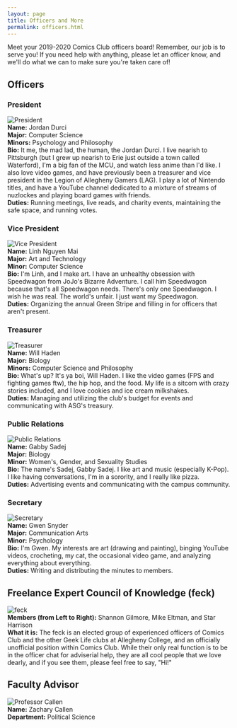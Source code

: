 ```yaml
---
layout: page
title: Officers and More
permalink: officers.html
---
```


Meet your 2019-2020 Comics Club officers board!  Remember, our job is to serve you!  If you need help with anything, please let an officer know, and we'll do what we can to make sure you're taken care of!

## Officers

### President
![President](../images/officers/jordan.png)  
**Name:** Jordan Durci  
**Major:** Computer Science  
**Minors:** Psychology and Philosophy  
**Bio:** It me, the mad lad, the human, the Jordan Durci.  I live nearish to Pittsburgh (but I grew up nearish to Erie just outside a town called Waterford), I'm a big fan of the MCU, and watch less anime than I'd like.  I also love video games, and have previously been a treasurer and vice president in the Legion of Allegheny Gamers (LAG).  I play a lot of Nintendo titles, and have a YouTube channel dedicated to a mixture of streams of nuzlockes and playing board games with friends.  
**Duties:** Running meetings, live reads, and charity events, maintaining the safe space, and running votes.  

### Vice President
![Vice President](../images/officers/linh.png)  
**Name:** Linh Nguyen Mai  
**Major:** Art and Technology  
**Minor:** Computer Science  
**Bio:** I'm Linh, and I make art.  I have an unhealthy obsession with Speedwagon from JoJo's Bizarre Adventure.  I call him Speedwagon because that's all Speedwagon needs.  There's only one Speedwagon.  I wish he was real.  The world's unfair.  I just want my Speedwagon.  
**Duties:** Organizing the annual Green Stripe and filling in for officers that aren't present.  

### Treasurer
![Treasurer](../images/officers/will.png)  
**Name:** Will Haden  
**Major:** Biology  
**Minors:** Computer Science and Philosophy  
**Bio:** What's up?  It's ya boi, Will Haden.  I like the video games (FPS and fighting games ftw), the hip hop, and the food.  My life is a sitcom with crazy stories included, and I love cookies and ice cream milkshakes.  
**Duties:** Managing and utilizing the club's budget for events and communicating with ASG's treasury.  

### Public Relations
![Public Relations](../images/officers/gabby.png)  
**Name:** Gabby Sadej  
**Major:** Biology  
**Minor:** Women's, Gender, and Sexuality Studies  
**Bio:** The name's Sadej, Gabby Sadej.  I like art and music (especially K-Pop).  I like having conversations, I'm in a sorority, and I really like pizza.  
**Duties:** Advertising events and communicating with the campus community.  

### Secretary
![Secretary](../images/officers/gwen.png)  
**Name:** Gwen Snyder  
**Major:** Communication Arts  
**Minor:** Psychology  
**Bio:** I'm Gwen.  My interests are art (drawing and painting), binging YouTube videos, crocheting, my cat, the occasional video game, and analyzing everything about everything.  
**Duties:** Writing and distributing the minutes to members.  

## Freelance Expert Council of Knowledge (feck)
![feck](../images/officers/feck.png)  
**Members (from Left to Right):** Shannon Gilmore, Mike Eltman, and Star Harrison  
**What it is:** The feck is an elected group of experienced officers of Comics Club and the other Geek Life clubs at Allegheny College, and an officially unofficial position within Comics Club.  While their only real function is to be in the officer chat for adviserial help, they are all cool people that we love dearly, and if you see them, please feel free to say, "Hi!"

## Faculty Advisor
![Professor Callen](../images/officers/profcallen.png)  
**Name:** Zachary Callen  
**Department:** Political Science
